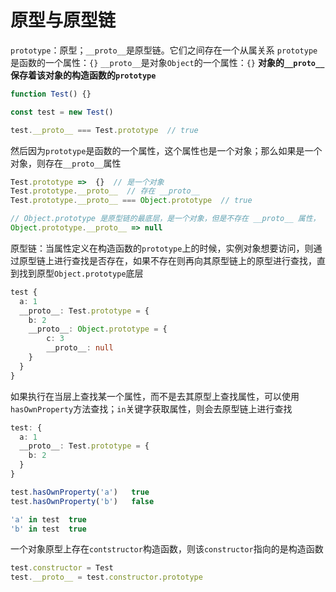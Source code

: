 # 原型与原型链

`prototype`：原型；`__proto__`是原型链。它们之间存在一个从属关系
`prototype`是函数的一个属性：`{}`
`__proto__`是对象`Object`的一个属性：`{}`
**对象的`__proto__`保存着该对象的构造函数的`prototype`**

```typescript
function Test() {}

const test = new Test()

test.__proto__ === Test.prototype  // true
```

然后因为`prototype`是函数的一个属性，这个属性也是一个对象；那么如果是一个对象，则存在`__proto__`属性

```typescript
Test.prototype =>  {}  // 是一个对象
Test.prototype.__proto__  // 存在 __proto__
Test.prototype.__proto__ === Object.prototype  // true

// Object.prototype 是原型链的最底层，是一个对象，但是不存在 __proto__ 属性，
Object.prototype.__proto__ => null
```

原型链：当属性定义在构造函数的`prototype`上的时候，实例对象想要访问，则通过原型链上进行查找是否存在，如果不存在则再向其原型链上的原型进行查找，直到找到原型`Object.prototype`底层

```typescript
test {
  a: 1
  __proto__: Test.prototype = {
    b: 2
    __proto__: Object.prototype = {
    	c: 3
    	__proto__: null
  	}
  }
}
```

如果执行在当层上查找某一个属性，而不是去其原型上查找属性，可以使用`hasOwnProperty`方法查找；`in`关键字获取属性，则会去原型链上进行查找

```typescript
test: {
  a: 1
  __proto__: Test.prototype = {
    b: 2
  }
}

test.hasOwnProperty('a')   true
test.hasOwnProperty('b')   false

'a' in test  true
'b' in test  true
```

一个对象原型上存在`contstructor`构造函数，则该`constructor`指向的是构造函数

```typescript
test.constructor = Test
test.__proto__ = test.constructor.prototype
```


